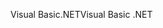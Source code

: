 <span data-ttu-id="59795-101">Visual Basic.NET</span><span class="sxs-lookup"><span data-stu-id="59795-101">Visual Basic .NET</span></span>